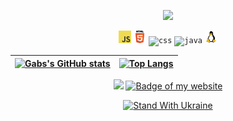  <div align="center">
  
  <a href=#><img src="contributions.svg"></a>
  
<code><img height="20" alt="javascript" src="https://raw.githubusercontent.com/github/explore/80688e429a7d4ef2fca1e82350fe8e3517d3494d/topics/javascript/javascript.png"></code>
<code><img height="20" alt="html" src="https://raw.githubusercontent.com/github/explore/80688e429a7d4ef2fca1e82350fe8e3517d3494d/topics/html/html.png"></code>
<code><img height="20" alt="css" src="https://upload.wikimedia.org/wikipedia/commons/6/62/CSS3_logo.svg"></code>
<code><img height="20" alt="java" src="https://www.kloia.com/hubfs/java-1.png"></code>
<code><img height="20" alt="linux" src="https://raw.githubusercontent.com/github/explore/80688e429a7d4ef2fca1e82350fe8e3517d3494d/topics/linux/linux.png"></code>    
  
|  [![Gabs's GitHub stats](https://github-readme-stats.vercel.app/api?username=gabsedits&title_color=F17755&text_color=FFF1F3&icon_color=FFF1F3&border_color=FFF1F3&bg_color=191515&rank_icon=github)](https://github.com/anuraghazra/github-readme-stats) | [![Top Langs](https://github-readme-stats.vercel.app/api/top-langs/?username=gabsedits&layout=compact&title_color=F17755&text_color=FFF1F3&icon_color=F17755&border_color=FFF1F3&bg_color=191515)](https://github.com/anuraghazra/github-readme-stats)
| --------- | -------- |
  
  ![](https://komarev.com/ghpvc/?username=gabsedits&style=for-the-badge&color=F17755)
<a href="https://gabs.eu.org">
  <img src="https://img.shields.io/badge/Website-gabs.eu.org-F17755?style=for-the-badge" alt="Badge of my website" />
</a>
 
[![Stand With Ukraine](https://raw.githubusercontent.com/vshymanskyy/StandWithUkraine/main/badges/StandWithUkraineFlat.svg)](https://stand-with-ukraine.pp.ua)
</div>
